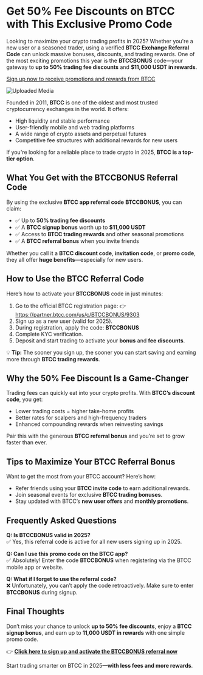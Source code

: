 <h1>Get 50% Fee Discounts on BTCC with This Exclusive Promo Code</h1>
<p>Looking to maximize your crypto trading profits in 2025? Whether you're a new user or a seasoned trader, using a verified <strong>BTCC Exchange Referral Code</strong> can unlock massive bonuses, discounts, and trading rewards. One of the most exciting promotions this year is the <strong>BTCCBONUS</strong> code—your gateway to <strong>up to 50% trading fee discounts</strong> and <strong>$11,000 USDT in rewards</strong>.</p>
<p><a href="https://partner.btcc.com/us/c/BTCCBONUS/9303" target="_blank">Sign up now to receive promotions and rewards from BTCC</a></p>
<img class="_1sjywpl0 bc5nci19k bc5nci4t0 bc5nci45b bc5nci4ow" alt="Uploaded Media" src="https://images.mirror-media.xyz/publication-images/fnEE2CLwyPt3H54inxWk7.png?height=960&amp;width=1920">
<p>Founded in 2011, <strong>BTCC</strong> is one of the oldest and most trusted cryptocurrency exchanges in the world. It offers:</p>
<ul>
<li>High liquidity and stable performance</li>
<li>User-friendly mobile and web trading platforms</li>
<li>A wide range of crypto assets and perpetual futures</li>
<li>Competitive fee structures with additional rewards for new users</li>
</ul>
<p>If you're looking for a reliable place to trade crypto in 2025, <strong>BTCC is a top-tier option</strong>.</p>
<h2>What You Get with the BTCCBONUS Referral Code</h2>
<p>By using the exclusive <strong>BTCC app referral code</strong> <strong>BTCCBONUS</strong>, you can claim:</p>
<ul>
<li>✅ Up to <strong>50% trading fee discounts</strong></li>
<li>✅ A <strong>BTCC signup bonus</strong> worth up to <strong>$11,000 USDT</strong></li>
<li>✅ Access to <strong>BTCC trading rewards</strong> and other seasonal promotions</li>
<li>✅ A <strong>BTCC referral bonus</strong> when you invite friends</li>
</ul>
<p>Whether you call it a <strong>BTCC discount code</strong>, <strong>invitation code</strong>, or <strong>promo code</strong>, they all offer <strong>huge benefits</strong>—especially for new users.</p>
<h2>How to Use the BTCC Referral Code</h2>
<p>Here’s how to activate your <strong>BTCCBONUS</strong> code in just minutes:</p>
<ol>
<li>Go to the official BTCC registration page: 👉 <a href="https://partner.btcc.com/us/c/BTCCBONUS/9303" target="_blank">https://partner.btcc.com/us/c/BTCCBONUS/9303</a></li>
<li>Sign up as a new user (valid for 2025).</li>
<li>During registration, apply the code: <strong>BTCCBONUS</strong></li>
<li>Complete KYC verification.</li>
<li>Deposit and start trading to activate your <strong>bonus</strong> and <strong>fee discounts</strong>.</li>
</ol>
<p>💡 <strong>Tip:</strong> The sooner you sign up, the sooner you can start saving and earning more through <strong>BTCC trading rewards</strong>.</p>
<h2>Why the 50% Fee Discount Is a Game-Changer</h2>
<p>Trading fees can quickly eat into your crypto profits. With <strong>BTCC’s discount code</strong>, you get:</p>
<ul>
<li>Lower trading costs = higher take-home profits</li>
<li>Better rates for scalpers and high-frequency traders</li>
<li>Enhanced compounding rewards when reinvesting savings</li>
</ul>
<p>Pair this with the generous <strong>BTCC referral bonus</strong> and you’re set to grow faster than ever.</p>
<h2>Tips to Maximize Your BTCC Referral Bonus</h2>
<p>Want to get the most from your BTCC account? Here’s how:</p>
<ul>
<li>Refer friends using your <strong>BTCC invite code</strong> to earn additional rewards.</li>
<li>Join seasonal events for exclusive <strong>BTCC trading bonuses</strong>.</li>
<li>Stay updated with BTCC’s <strong>new user offers</strong> and <strong>monthly promotions</strong>.</li>
</ul>
<h2>Frequently Asked Questions</h2>
<p><strong>Q: Is BTCCBONUS valid in 2025?</strong><br>✅ Yes, this referral code is active for all new users signing up in 2025.</p>
<p><strong>Q: Can I use this promo code on the BTCC app?</strong><br>✅ Absolutely! Enter the code <strong>BTCCBONUS</strong> when registering via the BTCC mobile app or website.</p>
<p><strong>Q: What if I forget to use the referral code?</strong><br>❌ Unfortunately, you can’t apply the code retroactively. Make sure to enter <strong>BTCCBONUS</strong> during signup.</p>
<h2>Final Thoughts</h2>
<p>Don’t miss your chance to unlock <strong>up to 50% fee discounts</strong>, enjoy a <strong>BTCC signup bonus</strong>, and earn up to <strong>11,000 USDT in rewards</strong> with one simple promo code.</p>
<p>👉 <a href="https://partner.btcc.com/us/c/BTCCBONUS/9303" target="_blank"><strong>Click here to sign up and activate the BTCCBONUS referral now</strong></a></p>
<p>Start trading smarter on BTCC in 2025—<strong>with less fees and more rewards</strong>.</p>
